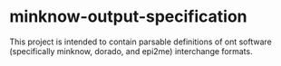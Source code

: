# minknow-output-specification

This project is intended to contain parsable definitions of ont software (specifically minknow, dorado, and epi2me) interchange formats.
